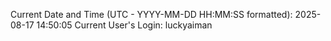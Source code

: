 Current Date and Time (UTC - YYYY-MM-DD HH:MM:SS formatted): 2025-08-17 14:50:05
Current User's Login: luckyaiman
